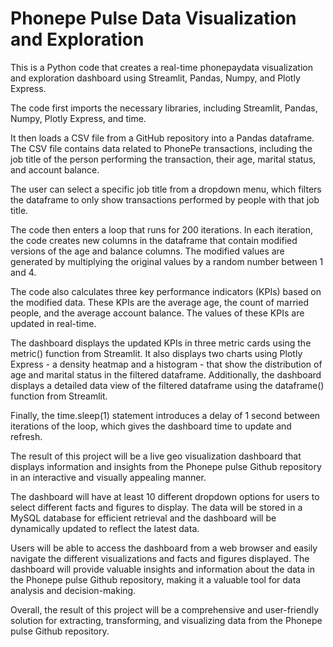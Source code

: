 # Phonepe Pulse Data Visualization and Exploration
This is a Python code that creates a real-time phonepaydata visualization and exploration dashboard using Streamlit, Pandas, Numpy, and Plotly Express.

The code first imports the necessary libraries, including Streamlit, Pandas, Numpy, Plotly Express, and time.

It then loads a CSV file from a GitHub repository into a Pandas dataframe. The CSV file contains data related to PhonePe transactions, including the job title of the person performing the transaction, their age, marital status, and account balance.

The user can select a specific job title from a dropdown menu, which filters the dataframe to only show transactions performed by people with that job title.

The code then enters a loop that runs for 200 iterations. In each iteration, the code creates new columns in the dataframe that contain modified versions of the age and balance columns. The modified values are generated by multiplying the original values by a random number between 1 and 4.

The code also calculates three key performance indicators (KPIs) based on the modified data. These KPIs are the average age, the count of married people, and the average account balance. The values of these KPIs are updated in real-time.

The dashboard displays the updated KPIs in three metric cards using the metric() function from Streamlit. It also displays two charts using Plotly Express - a density heatmap and a histogram - that show the distribution of age and marital status in the filtered dataframe. Additionally, the dashboard displays a detailed data view of the filtered dataframe using the dataframe() function from Streamlit.

Finally, the time.sleep(1) statement introduces a delay of 1 second between iterations of the loop, which gives the dashboard time to update and refresh.

The result of this project will be a live geo visualization dashboard that displays information and insights from the Phonepe pulse Github repository in an interactive and visually appealing manner.

The dashboard will have at least 10 different dropdown options for users to select different facts and figures to display. 
The data will be stored in a MySQL database for efficient retrieval and the dashboard will be dynamically updated to reflect the latest data.

Users will be able to access the dashboard from a web browser and easily navigate the different visualizations and facts and figures displayed. The dashboard will
provide valuable insights and information about the data in the Phonepe pulse Github repository, making it a valuable tool for data analysis and decision-making.

Overall, the result of this project will be a comprehensive and user-friendly solution for extracting, transforming, and visualizing data from the Phonepe pulse Github repository.
